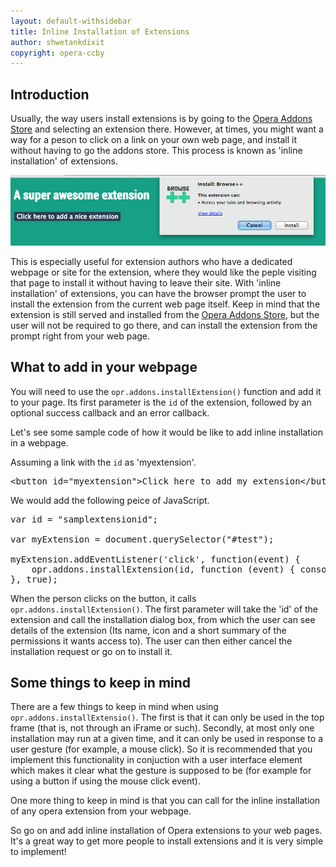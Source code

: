 ```yaml
---
layout: default-withsidebar
title: Inline Installation of Extensions
author: shwetankdixit
copyright: opera-ccby
---
```


## Introduction

Usually, the way users install extensions is by going to the [Opera Addons Store](http://addons.opera.com) and selecting an extension there. However, at times, you might want a way for a peson to click on a link on your own web page, and install it without having to go the addons store. This process is known as 'inline installation' of extensions.

![image](static/images/inline_install.png)

This is especially useful for extension authors who have a dedicated webpage or site for the extension, where they would like the peple visiting that page to install it without having to leave their site. With 'inline installation' of extensions, you can have the browser prompt the user to install the extension from the current web page itself. Keep in mind that the extension is still served and installed from the [Opera Addons Store](http://addons.opera.com), but the user will not be required to go there, and can install the extension from the prompt right from your web page.

## What to add in your webpage

You will need to use the `opr.addons.installExtension()` function and add it to your page. Its first parameter is the `id` of the extension, followed by an optional success callback and an error callback. 

Let's see some sample code of how it would be like to add inline installation in a webpage.

Assuming a link with the `id` as 'myextension'.

<pre class="prettyprint">&lt;button id=&quot;myextension&quot;&gt;Click here to add my extension&lt;/button&gt;.</pre>

We would add the following peice of JavaScript.

<pre class="prettyprint">var id = &quot;samplextensionid&quot;;

var myExtension = document.querySelector(&quot;#test&quot;);

myExtension.addEventListener(&#39;click&#39;, function(event) {
	opr.addons.installExtension(id, function (event) { console.log(&#39;success&#39;);}, function (event) {console.log(&#39;failure&#39;)});
}, true);</pre>
 
When the person clicks on the button, it calls `opr.addons.installExtension()`. The first parameter will take the 'id' of the extension and call the installation dialog box, from which the user can see details of the extension (Its name, icon and a short summary of the permissions it wants access to). The user can then either cancel the installation request or go on to install it. 
  
## Some things to keep in mind

There are a few things to keep in mind when using `opr.addons.installExtensio()`. The first is that it can only be used in the top frame (that is, not through an iFrame or such). Secondly, at most only one installation may run at a given time, and it can only be used in response to a user gesture (for example, a mouse click). So it is recommended that you implement this functionality in conjuction with a user interface element which makes it clear what the gesture is supposed to be (for example for using a button if using the mouse click event). 

One more thing to keep in mind is that you can call for the inline installation of any opera extension from your webpage. 

So go on and add inline installation of Opera extensions to your web pages. It's a great way to get more people to install extensions and it is very simple to implement!



